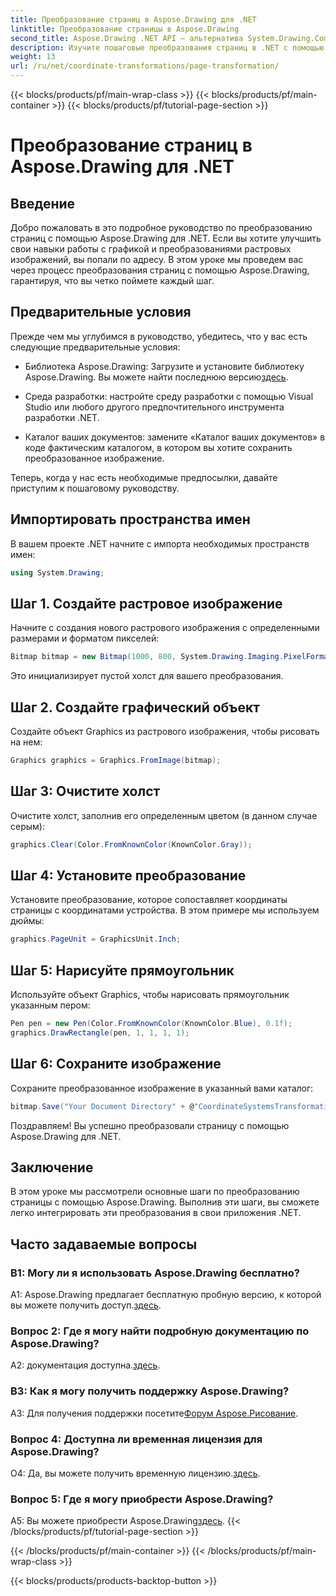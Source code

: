 ```yaml
---
title: Преобразование страниц в Aspose.Drawing для .NET
linktitle: Преобразование страницы в Aspose.Drawing
second_title: Aspose.Drawing .NET API — альтернатива System.Drawing.Common
description: Изучите пошаговые преобразования страниц в .NET с помощью Aspose.Drawing. Улучшите свои графические навыки с помощью этого подробного руководства.
weight: 13
url: /ru/net/coordinate-transformations/page-transformation/
---
```


{{< blocks/products/pf/main-wrap-class >}}
{{< blocks/products/pf/main-container >}}
{{< blocks/products/pf/tutorial-page-section >}}

# Преобразование страниц в Aspose.Drawing для .NET

## Введение

Добро пожаловать в это подробное руководство по преобразованию страниц с помощью Aspose.Drawing для .NET. Если вы хотите улучшить свои навыки работы с графикой и преобразованиями растровых изображений, вы попали по адресу. В этом уроке мы проведем вас через процесс преобразования страниц с помощью Aspose.Drawing, гарантируя, что вы четко поймете каждый шаг.

## Предварительные условия

Прежде чем мы углубимся в руководство, убедитесь, что у вас есть следующие предварительные условия:

-  Библиотека Aspose.Drawing: Загрузите и установите библиотеку Aspose.Drawing. Вы можете найти последнюю версию[здесь](https://releases.aspose.com/drawing/net/).

- Среда разработки: настройте среду разработки с помощью Visual Studio или любого другого предпочтительного инструмента разработки .NET.

- Каталог ваших документов: замените «Каталог ваших документов» в коде фактическим каталогом, в котором вы хотите сохранить преобразованное изображение.

Теперь, когда у нас есть необходимые предпосылки, давайте приступим к пошаговому руководству.

## Импортировать пространства имен

В вашем проекте .NET начните с импорта необходимых пространств имен:

```csharp
using System.Drawing;
```

## Шаг 1. Создайте растровое изображение

Начните с создания нового растрового изображения с определенными размерами и форматом пикселей:

```csharp
Bitmap bitmap = new Bitmap(1000, 800, System.Drawing.Imaging.PixelFormat.Format32bppPArgb);
```

Это инициализирует пустой холст для вашего преобразования.

## Шаг 2. Создайте графический объект

Создайте объект Graphics из растрового изображения, чтобы рисовать на нем:

```csharp
Graphics graphics = Graphics.FromImage(bitmap);
```

## Шаг 3: Очистите холст

Очистите холст, заполнив его определенным цветом (в данном случае серым):

```csharp
graphics.Clear(Color.FromKnownColor(KnownColor.Gray));
```

## Шаг 4: Установите преобразование

Установите преобразование, которое сопоставляет координаты страницы с координатами устройства. В этом примере мы используем дюймы:

```csharp
graphics.PageUnit = GraphicsUnit.Inch;
```

## Шаг 5: Нарисуйте прямоугольник

Используйте объект Graphics, чтобы нарисовать прямоугольник указанным пером:

```csharp
Pen pen = new Pen(Color.FromKnownColor(KnownColor.Blue), 0.1f);
graphics.DrawRectangle(pen, 1, 1, 1, 1);
```

## Шаг 6: Сохраните изображение

Сохраните преобразованное изображение в указанный вами каталог:

```csharp
bitmap.Save("Your Document Directory" + @"CoordinateSystemsTransformations\PageTransformation_out.png");
```

Поздравляем! Вы успешно преобразовали страницу с помощью Aspose.Drawing для .NET.

## Заключение

В этом уроке мы рассмотрели основные шаги по преобразованию страницы с помощью Aspose.Drawing. Выполнив эти шаги, вы сможете легко интегрировать эти преобразования в свои приложения .NET.

## Часто задаваемые вопросы

### В1: Могу ли я использовать Aspose.Drawing бесплатно?

 A1: Aspose.Drawing предлагает бесплатную пробную версию, к которой вы можете получить доступ.[здесь](https://releases.aspose.com/).

### Вопрос 2: Где я могу найти подробную документацию по Aspose.Drawing?

 A2: документация доступна.[здесь](https://reference.aspose.com/drawing/net/).

### В3: Как я могу получить поддержку Aspose.Drawing?

 A3: Для получения поддержки посетите[Форум Aspose.Рисование](https://forum.aspose.com/c/diagram/17).

### Вопрос 4: Доступна ли временная лицензия для Aspose.Drawing?

 О4: Да, вы можете получить временную лицензию.[здесь](https://purchase.aspose.com/temporary-license/).

### Вопрос 5: Где я могу приобрести Aspose.Drawing?

 A5: Вы можете приобрести Aspose.Drawing[здесь](https://purchase.aspose.com/buy).
{{< /blocks/products/pf/tutorial-page-section >}}

{{< /blocks/products/pf/main-container >}}
{{< /blocks/products/pf/main-wrap-class >}}

{{< blocks/products/products-backtop-button >}}
